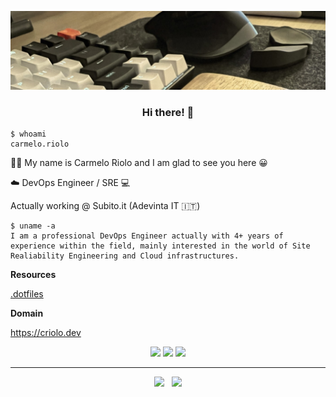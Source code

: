 [![Header](./imgs/header.jpeg)](https://criolo.dev/)
### <p align="center">Hi there! 👋</p>

<p align="center"> 

```shell
$ whoami              
carmelo.riolo
```

🐱‍💻 My name is Carmelo Riolo and I am glad to see you here 😀

☁️ DevOps Engineer / SRE 💻
    
Actually working @ Subito.it (Adevinta IT 🇮🇹)

</p>

```
$ uname -a
I am a professional DevOps Engineer actually with 4+ years of experience within the field, mainly interested in the world of Site Realiability Engineering and Cloud infrastructures.
````


**Resources**


<a href="https://github.com/carmeloriolo/.dotfiles">.dotfiles</a>&nbsp;&nbsp;

**Domain**


https://criolo.dev

<p align='center'>
    <img src="https://img.shields.io/badge/OS-Linux-informational?style=flat&logo=linux&logoColor=white&color=2bbc8a">
    <img src="https://img.shields.io/badge/Code-Python-informational?style=flat&logo=python&logoColor=white&color=2bbc8a">
    <img src="https://img.shields.io/badge/Code-Golang-informational?style=flat&logo=go&logoColor=white&color=2bbc8a">
</p>



<hr/>
<p align='center'>
    <a href="https://twitter.com/carmelo_riolo"><img height="30" src="./imgs/twitter.png"></a>&nbsp;&nbsp;
    <a href="https://www.linkedin.com/in/carmelo-riolo-628690105/"><img height="30" src="https://github.com/WaylonWalker/WaylonWalker/blob/main/icon/linkedin.png?raw=true"></a>
</p>
